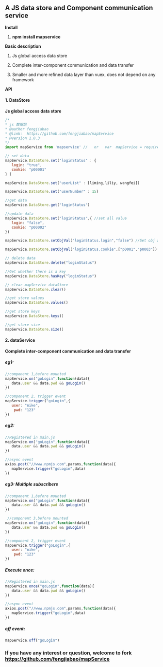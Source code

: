 ## A JS data store and Component communication service

**Install**

1. **npm install mapservice**

**Basic description**

1. Js global access data store

2. Complete inter-component communication and data transfer

3. Smaller and more refined data layer than vuex, does not depend on any framework


**API**
 #### 1. DataStore
 **Js global access data store**
 ```javascript
/*
 * js 数据层
 * @author fengjiabao
 * @link:  https://github.com/fengjiabao/mapService
 * @version 1.0.3
 */
import mapService from 'mapservice' //   or   var  mapService = require("mapservice") 

// set data
mapService.DataStore.set('loginStatus' : {
    login: "true",
    cookie: "p00001"
} )

mapService.DataStore.set("userList" : [liming,liliy, wangfei])

mapService.DataStore.set("userNumber" : 15)

//get data
mapService.DataStore.get("loginStatus")

//update data
mapService.DataStore.set("loginStatus",{ //set all value
	login: "false",
	cookie: "p00002"
})

mapService.DataStore.setObjVal("loginStatus.login","false") //Set obj a key value

mapService.DataStore.setObjVal("loginStatus.cookie",["p0001","p0003"]) //Set obj a key value

// delete data
mapService.DataStore.delete("loginStatus")

//Get whether there is a key
mapService.DataStore.hasKey("loginStatus")

// clear mapService dataStore
mapService.DataStore.clear()

//get store values
mapService.DataStore.values()

//get store keys
mapService.DataStore.keys()

//get store size
mapService.DataStore.size()
```
 #### 2.  dataService
**Complete inter-component communication and data transfer**
 ##### eg1:
 ```javascript
 //component 1,before mounted
 mapService.on("goLogin",function(data){
 	data.user && data.pwd && goLogin() 
 })
 
 //component 2, trigger event
 mapService.trigger("goLogin",{
 	user: "nike",
	 pwd: "123"
 })
 
 ```
  ##### eg2:
 ```javascript
 //Registered in main.js
 mapService.on("goLogin",function(data){
 	data.user && data.pwd && goLogin() 
 })
 
 //async event
 axios.post("//www.npmjs.com",params,function(data){
 	mapService.trigger("goLogin",data)
 })
 
 ```
 
   ##### eg3: Multiple subscribers
 ```javascript
 //component 1,before mounted
 mapService.on("goLogin",function(data){
 	data.user && data.pwd && goLogin() 
 })
 
  //component 3,before mounted
 mapService.on("goLogin",function(data){
 	data.user && data.pwd && goLogin() 
 })
 
 //component 2, trigger event
 mapService.trigger("goLogin",{
 	user: "nike",
	 pwd: "123"
 })
 
 ```
 ##### Execute once:
 ```javascript
 //Registered in main.js
 mapService.once("goLogin",function(data){
 	data.user && data.pwd && goLogin() 
 })
 
 //async event
 axios.post("//www.npmjs.com",params,function(data){
 	mapService.trigger("goLogin",data)
 })
 ```
 
 ##### off event:
	
 ```javascript
 mapService.off("goLogin")
 
 ```
 ### If you have any interest or question, welcome to fork https://github.com/fengjiabao/mapService
